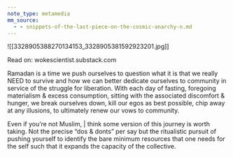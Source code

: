 ```yaml
---
note_type: metamedia
mm_source:
  - - snippets-of-the-last-piece-on-the-cosmic-anarchy-n.md
---
```


![[3328905388270134153_3328905381592923201.jpg]]

Read on: wokescientist.substack.com

Ramadan is a time we push ourselves to question
what it is that we really NEED to survive and how we
can better dedicate ourselves to community in
service of the struggle for liberation. With each day
of fasting, foregoing materialism & excess
consumption, sitting with the associated discomfort
& hunger, we break ourselves down, kill our egos as
best possible, chip away at any illusions, to ultimately
renew our vows to community.

Even if you’re not Muslim, | think some version of this
journey is worth taking. Not the precise “dos & donts”
per say but the ritualistic pursuit of pushing yourself to
identify the bare minimum resources that one needs for the
self such that it expands the capacity of the collective.


